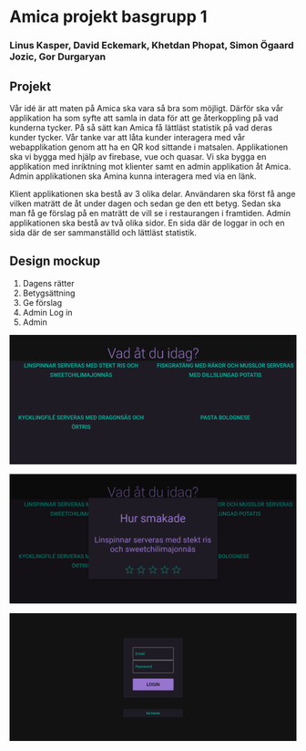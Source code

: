 # Amica projekt basgrupp 1
### Linus Kasper, David Eckemark, Khetdan Phopat, Simon Ögaard Jozic, Gor Durgaryan

## Projekt 
Vår idé är att maten på Amica ska vara så bra som möjligt. Därför ska vår applikation ha som syfte att samla in data för att ge återkoppling på vad kunderna tycker. På så sätt kan Amica få lättläst statistik på vad deras kunder tycker.
Vår tanke var att låta kunder interagera med vår webapplikation genom att ha en QR kod sittande i matsalen. Applikationen ska vi bygga med hjälp av firebase, vue och quasar. Vi ska bygga en applikation med inriktning mot klienter samt en admin applikation åt Amica. Admin applikationen ska Amina kunna interagera med via en länk.

Klient applikationen ska bestå av 3 olika delar. Användaren ska först få ange vilken maträtt de åt under dagen och sedan ge den ett betyg. Sedan ska man få ge förslag på en maträtt de vill se i restaurangen i framtiden. Admin applikationen ska bestå av två olika sidor. En sida där de loggar in och en sida där de ser sammanställd och lättläst statistik.

## Design mockup

  1. Dagens rätter
  2. Betygsättning
  3. Ge förslag
  4. Admin Log in
  5. Admin

![Test Image 1](https://github.com/abbindustrigymnasium/smarta-system-amica-projekt-grupp1/blob/master/photos/user.PNG)

![Test Image 2](https://github.com/abbindustrigymnasium/smarta-system-amica-projekt-grupp1/blob/master/photos/user%20-%20rate.PNG)

![Test Image 3](https://github.com/abbindustrigymnasium/smarta-system-amica-projekt-grupp1/blob/master/photos/Admin_log_in.png)
